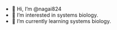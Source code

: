 - 👋 Hi, I’m @nagai824
- 👀 I’m interested in systems biology.
- 🌱 I’m currently learning systems biology.

<!---
nagai824/nagai824 is a ✨ special ✨ repository because its `README.md` (this file) appears on your GitHub profile.
You can click the Preview link to take a look at your changes.
--->
